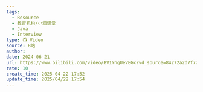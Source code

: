 ```yaml
---
tags:
  - Resource
  - 教育机构/小滴课堂
  - Java
  - Interview
type: 📺 Video
source: B站
author: 
date: 2024-06-21
url: https://www.bilibili.com/video/BV1YhgUeVEGx?vd_source=84272a2d7f72158b38778819be5bc6ad
rate: 10
create_time: 2025-04-22 17:52
update_time: 2025/04/22 17:54
---
```

